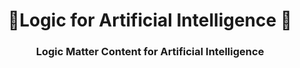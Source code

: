 <h1
  align="center"
>
  🚀Logic for Artificial Intelligence 🤖
</h1>

<h3
  align="center"
>
  Logic Matter Content for Artificial Intelligence
</h3>
